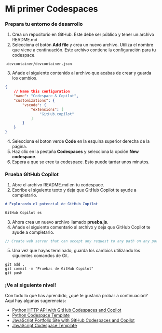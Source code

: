 # Mi primer Codespaces

### Prepara tu entorno de desarrollo

1.  Crea un repositorio en GitHub. Este debe ser público y tener un archivo README.md.
2. Selecciona el botón **Add file** y crea un nuevo archivo. Utiliza el nombre que viene a continuación. Este archivo contiene la configuración para tu codespace.
```
.devcontainer/devcontainer.json
```
3. Añade el siguiente contenido al archivo que acabas de crear y guarda los cambios.
```json
{
    // Name this configuration
    "name": "Codespace & Copilot",
    "customizations": {
        "vscode": {
            "extensions": [
                "GitHub.copilot"
            ]
        }
    }
}
```
4. Selecciona el boton verde **Code** en la esquina superior derecha de la página.
5. Haz clic en la pestaña **Codespaces** y selecciona la opción **New codespace**.
6. Espera a que se cree tu codespace. Esto puede tardar unos minutos.

### Prueba GitHub Copilot
1. Abre el archivo README.md en tu codespace.
2. Escribe el siguiente texto y deja que GitHub Copilot te ayude a completarlo.
```markdown
# Explorando el potencial de GitHub Copilot

GitHub Copilot es
```
3. Ahora crea un nuevo archivo llamado **prueba.js**.
4. Añade el siguiente comentario al archivo y deja que GitHub Copilot te ayude a completarlo.
```javascript
// Create web server that can accept any request to any path on any port
```
5. Una vez que hayas terminado, guarda los cambios utilizando los siguientes comandos de Git.
```git
git add .
git commit -m "Pruebas de GitHub Copilot"
git push
```

### ¡Ve al siguiente nivel!

Con todo lo que has aprendido, ¿qué te gustaría probar a continuación? Aquí hay algunas sugerencias:
- [Python HTTP API with GitHub Codespaces and Copilot](https://github.com/education/codespaces-project-template-py)
- [Python Codespace Template](https://github.com/education/codespaces-teaching-template-py)
- [JavaScript Portfolio Site with GitHub Codespaces and Copilot](https://github.com/education/codespaces-project-template-js)
- [JavaScript Codespace Template](https://github.com/education/codespaces-teaching-js-template)
